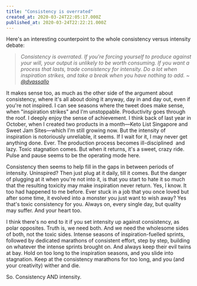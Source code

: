 ```yaml
---
title: "Consistency is overrated"
created_at: 2020-03-24T22:05:17.000Z
published_at: 2020-03-24T22:22:21.000Z
---
```

Here's an interesting counterpoint to the whole consistency versus intensity debate: 

  

> _Consistency is overrated. If you're forcing yourself to produce against your will, your output is unlikely to be worth consuming. If you want a process that lasts, trade consistency for intensity. Do a lot when inspiration strikes, and take a break when you have nothing to add. ~_ [_@dvassallo_](https://twitter.com/dvassallo/status/1233148912631894017?s=21)

  

It makes sense too, as much as the other side of the argument about consistency, where it's all about doing it anyway, day in and day out, even if you're not inspired. I can see seasons where the tweet does make sense, when "inspiration strikes" and I'm unstoppable. Productivity goes through the roof. I deeply enjoy the sense of achievement. I think back of last year in October, when I created two products in a month—Keto List Singapore and Sweet Jam Sites—which I'm still growing now. But the intensity of inspiration is notoriously unreliable, it seems. If I wait for it, I may never get anything done. Ever. The production process becomes ill-disciplined  and lazy. Toxic stagnation comes. But when it returns, it's a sweet, crazy ride. Pulse and pause seems to be the operating mode here.

  

Consistency then seems to help fill in the gaps in between periods of intensity. Uninspired? Then just plug at it daily, till it comes. But the danger of plugging at it when you're not into it, is that you start to hate it so much that the resulting toxicity may make inspiration never return. Yes, I know. It too had happened to me before. Ever stuck in a job that you once loved but after some time, it evolved into a monster you just want to wish away? Yes that's toxic consistency for you. Always on, every single day, but quality may suffer. And your heart too.

  

I think there's no end to it if you set intensity up against consistency, as polar opposites. Truth is, we need both. And we need the wholesome sides of both, not the toxic sides. Intense seasons of inspiration-fuelled sprints, followed by dedicated marathons of consistent effort, step by step, building on whatever the intense sprints brought on. And always keep their evil twins at bay. Hold on too long to the inspiration seasons, and you slide into stagnation. Keep at the consistency marathons for too long, and you (and your creativity) wither and die. 

  

So. Consistency AND intensity.
